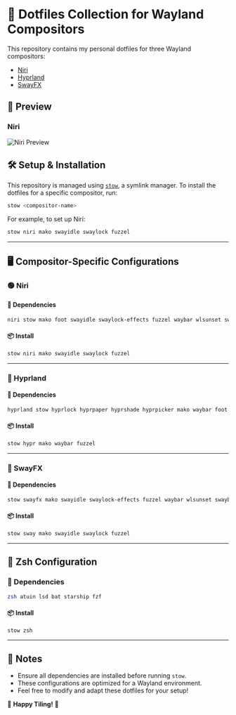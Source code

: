 
# 🌿 Dotfiles Collection for Wayland Compositors  

This repository contains my personal dotfiles for three Wayland compositors:  

- [Niri](https://github.com/YaLTeR/niri)  
- [Hyprland](https://hyprland.org/)  
- [SwayFX](https://github.com/WillPower3309/swayfx)  

## 📸 Preview  

### Niri  
![Niri Preview](https://github.com/user-attachments/assets/04ee833e-7956-4b22-9ba2-3365d3dd7bde)  

## 🛠 Setup & Installation  

This repository is managed using [`stow`](https://www.gnu.org/software/stow/), a symlink manager. To install the dotfiles for a specific compositor, run:  

```sh
stow <compositor-name>
```

For example, to set up Niri:  

```sh
stow niri mako swayidle swaylock fuzzel
```

---

## 🖥️ Compositor-Specific Configurations  

### 🟢 Niri  

#### 🔗 Dependencies  
```sh
niri stow mako foot swayidle swaylock-effects fuzzel waybar wlsunset swaybg
```

#### 📦 Install  
```sh
stow niri mako swayidle swaylock fuzzel
```

---

### 🔵 Hyprland  

#### 🔗 Dependencies  
```sh
hyprland stow hyprlock hyprpaper hyprshade hyprpicker mako waybar foot fuzzel
```

#### 📦 Install  
```sh
stow hypr mako waybar fuzzel
```

---

### 🔴 SwayFX  

#### 🔗 Dependencies  
```sh
stow swayfx mako swayidle swaylock-effects fuzzel waybar wlsunset swaybg
```

#### 📦 Install  
```sh
stow sway mako swayidle swaylock fuzzel
```

---

## 🐚 Zsh Configuration  

### 🔗 Dependencies  
```sh
zsh atuin lsd bat starship fzf
```

#### 📦 Install  
```sh
stow zsh
```

---

## 📜 Notes  

- Ensure all dependencies are installed before running `stow`.  
- These configurations are optimized for a Wayland environment.  
- Feel free to modify and adapt these dotfiles for your setup!  

🚀 **Happy Tiling!** 🎨

